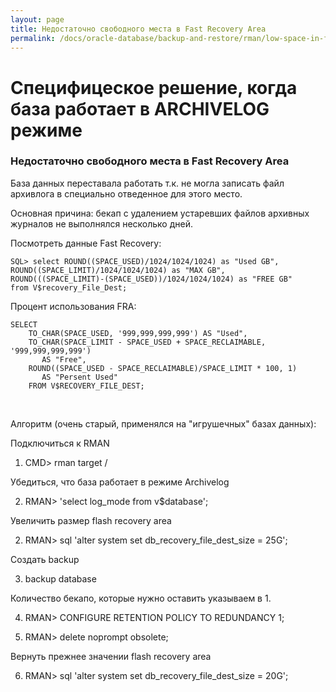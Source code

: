 ```yaml
---
layout: page
title: Недостаточно свободного места в Fast Recovery Area
permalink: /docs/oracle-database/backup-and-restore/rman/low-space-in-fra/
---
```


# Специфицеское решение, когда база работает в ARCHIVELOG режиме


### Недостаточно свободного места в Fast Recovery Area


База данных переставала работать т.к. не могла записать файл архивлога в
специально отведенное для этого место.

Основная причина: бекап с удалением устаревших файлов архивных журналов не выполнялся несколько дней.


Посмотреть данные Fast Recovery:


    SQL> select ROUND((SPACE_USED)/1024/1024/1024) as "Used GB",
    ROUND((SPACE_LIMIT)/1024/1024/1024) as "MAX GB",
    ROUND(((SPACE_LIMIT)-(SPACE_USED))/1024/1024/1024) as "FREE GB"  
    from V$recovery_File_Dest;


Процент использования FRA:


    SELECT
        TO_CHAR(SPACE_USED, '999,999,999,999') AS "Used",
        TO_CHAR(SPACE_LIMIT - SPACE_USED + SPACE_RECLAIMABLE, '999,999,999,999')
           AS "Free",
        ROUND((SPACE_USED - SPACE_RECLAIMABLE)/SPACE_LIMIT * 100, 1)
           AS "Persent Used"
        FROM V$RECOVERY_FILE_DEST;


<br/>

Алгоритм (очень старый, применялся на "игрушечных" базах данных):

Подключиться к RMAN  

1) CMD> rman target /

Убедиться, что база работает в режиме Archivelog

2) RMAN> 'select log_mode from v$database';

Увеличить размер flash recovery area

2) RMAN> sql 'alter system set db_recovery_file_dest_size = 25G';

Создать backup

3) backup database

Количество бекапо, которые нужно оставить указываем в 1.

4) RMAN> CONFIGURE RETENTION POLICY TO REDUNDANCY 1;

5) RMAN> delete noprompt obsolete;

Вернуть прежнее значении flash recovery area

6) RMAN> sql 'alter system set db_recovery_file_dest_size = 20G';
